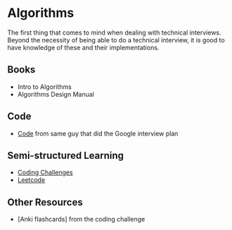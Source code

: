 # Algorithms
The first thing that comes to mind when dealing with technical interviews. Beyond
the necessity of being able to do a technical interview, it is good to have
knowledge of these and their implementations.

## Books
* Intro to Algorithms
* Algorithms Design Manual

## Code
* [Code](https://github.com/jwasham/practice-python) from same guy that did the
Google interview plan

## Semi-structured Learning
* [Coding Challenges](https://github.com/donnemartin/interactive-coding-challenges)
* [Leetcode](https://leetcode.com/)

## Other Resources
* [Anki flashcards] from the coding challenge
